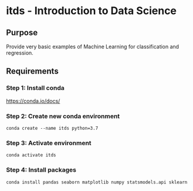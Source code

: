 # itds - Introduction to Data Science

## Purpose

Provide very basic examples of Machine Learning for classification and regression.

## Requirements

### Step 1: Install conda

https://conda.io/docs/

### Step 2: Create new conda environment

```
conda create --name itds python=3.7
```

### Step 3: Activate environment

```
conda activate itds
```

### Step 4: Install packages

```
conda install pandas seaborn matplotlib numpy statsmodels.api sklearn
```
